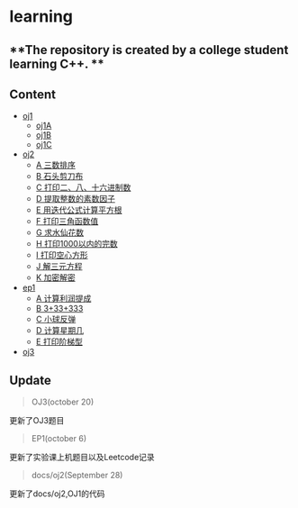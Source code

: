 # learning 
**The repository is created by a college student learning C++. **
---
## Content
- [oj1](docs/oj1.md)
   - [oj1A](docs/oj1.md/##A)
   - [oj1B](docs/oj1.md/##B)
   - [oj1C](docs/oj1.md/##C)
- [oj2](oj2)
   - [A 三数排序](docs/oj2.md/##A)
   - [B 石头剪刀布](docs/oj2.md/##B)
   - [C 打印二、八、十六进制数](docs/oj2.md/##C)
   - [D 提取整数的素数因子](docs/oj2.md/##D)
   - [E 用迭代公式计算平方根](docs/oj2.md/##E)
   - [F 打印三角函数值](docs/oj2.md/##F)
   - [G 求水仙花数](docs/oj2.md/##G)
   - [H 打印1000以内的完数](docs/oj2.md/##H)
   - [I 打印空心方形](docs/oj2.md/##I)
   - [J 解三元方程](docs/oj2.md/##J)
   - [K 加密解密](docs/oj2.md/##K)
- [ep1](docs/ep1.md)
   - [A 计算利润提成](docs/ep1.md/##A)
   - [B 3+33+333](docs/ep1.md/##B)
   - [C 小球反弹](docs/ep1.md/##C)
   - [D 计算星期几](docs/ep1.md/##D)
   - [E 打印阶梯型](docs/ep1.md/##E)
- [oj3](docs/oj3.md)
## Update
>OJ3(october 20) 
 
更新了OJ3题目
>EP1(october 6) 
 
更新了实验课上机题目以及Leetcode记录 
>docs/oj2(September 28) 
 
 更新了docs/oj2,OJ1的代码 

